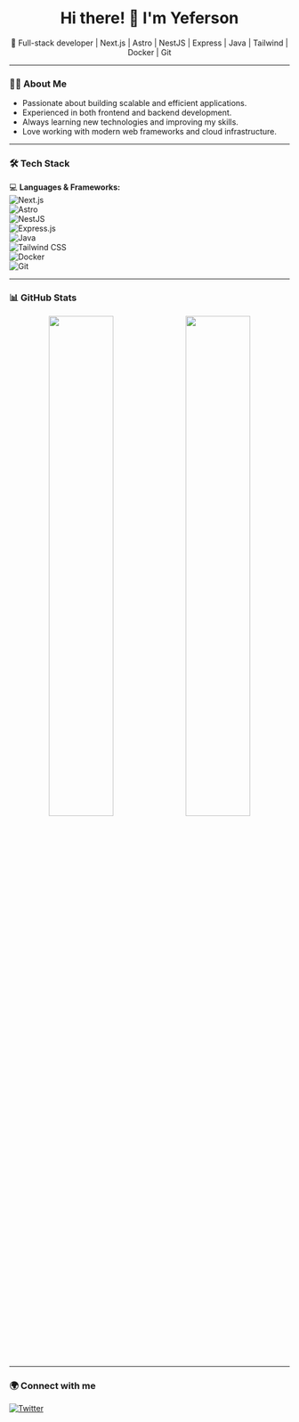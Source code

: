 <h1 align="center">Hi there! 👋 I'm Yeferson</h1>

<p align="center">
🚀 Full-stack developer | Next.js | Astro | NestJS | Express | Java | Tailwind | Docker | Git
</p>

---

### 👨‍💻 About Me  
- Passionate about building scalable and efficient applications.  
- Experienced in both frontend and backend development.  
- Always learning new technologies and improving my skills.  
- Love working with modern web frameworks and cloud infrastructure.  

---

### 🛠️ Tech Stack  
💻 **Languages & Frameworks:**  
![Next.js](https://img.shields.io/badge/Next.js-000?style=flat&logo=nextdotjs)  
![Astro](https://img.shields.io/badge/Astro-FF5D01?style=flat&logo=astro)  
![NestJS](https://img.shields.io/badge/NestJS-E0234E?style=flat&logo=nestjs)  
![Express.js](https://img.shields.io/badge/Express.js-000?style=flat&logo=express)  
![Java](https://img.shields.io/badge/Java-ED8B00?style=flat&logo=openjdk)  
![Tailwind CSS](https://img.shields.io/badge/TailwindCSS-06B6D4?style=flat&logo=tailwindcss)  
![Docker](https://img.shields.io/badge/Docker-2496ED?style=flat&logo=docker)  
![Git](https://img.shields.io/badge/Git-F05032?style=flat&logo=git)  

---

### 📊 GitHub Stats  
<p align="center">
  <img width="48%" src="https://github-readme-stats.vercel.app/api?username=yeferson59&show_icons=true&theme=dark" />
  <img width="48%" src="https://github-readme-streak-stats.herokuapp.com/?user=yeferson59&theme=dark" />
</p>

---

### 🌍 Connect with me  
[![Twitter](https://img.shields.io/badge/Twitter-1DA1F2?style=flat&logo=twitter&logoColor=white)](https://twitter.com/@yefersont59)  
<!-- [![LinkedIn](https://img.shields.io/badge/LinkedIn-0A66C2?style=flat&logo=linkedin&logoColor=white)](https://linkedin.com/in/) --> 
<!--[![Portfolio](https://img.shields.io/badge/Portfolio-FF5722?style=flat&logo=Firefox&logoColor=white)](https://tu-portafolio.com) -->

<!--
**yeferson59/yeferson59** is a ✨ _special_ ✨ repository because its `README.md` (this file) appears on your GitHub profile.

Here are some ideas to get you started:

- 🔭 I’m currently working on ...
- 🌱 I’m currently learning ...
- 👯 I’m looking to collaborate on ...
- 🤔 I’m looking for help with ...
- 💬 Ask me about ...
- 📫 How to reach me: ...
- 😄 Pronouns: ...
- ⚡ Fun fact: ...
-->
